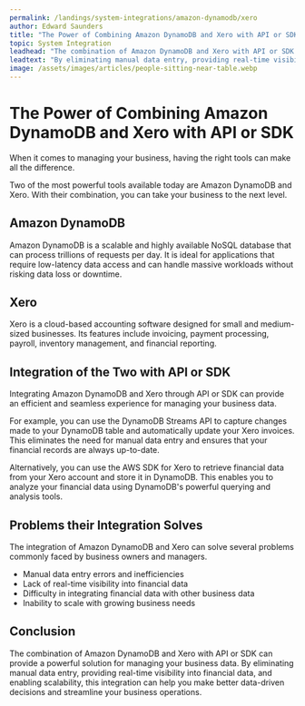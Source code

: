 ```yaml
---
permalink: /landings/system-integrations/amazon-dynamodb/xero
author: Edward Saunders
title: "The Power of Combining Amazon DynamoDB and Xero with API or SDK"
topic: System Integration
leadhead: "The combination of Amazon DynamoDB and Xero with API or SDK can provide a powerful solution for managing your business data"
leadtext: "By eliminating manual data entry, providing real-time visibility into financial data, and enabling scalability, this integration can help you make better data-driven decisions and streamline your business operations."
image: /assets/images/articles/people-sitting-near-table.webp
---
```

<div class="arttext">    <h1>The Power of Combining Amazon DynamoDB and Xero with API or SDK</h1>
    <p>When it comes to managing your business, having the right tools can make all the difference.</p>
    <p>Two of the most powerful tools available today are Amazon DynamoDB and Xero. With their combination, you can take your business to the next level.</p>
    <h2>Amazon DynamoDB</h2>
    <p>Amazon DynamoDB is a scalable and highly available NoSQL database that can process trillions of requests per day. It is ideal for applications that require low-latency data access and can handle massive workloads without risking data loss or downtime.</p>
    <h2>Xero</h2>
    <p>Xero is a cloud-based accounting software designed for small and medium-sized businesses. Its features include invoicing, payment processing, payroll, inventory management, and financial reporting.</p>
    <h2>Integration of the Two with API or SDK</h2>
    <p>Integrating Amazon DynamoDB and Xero through API or SDK can provide an efficient and seamless experience for managing your business data.</p>
    <p>For example, you can use the DynamoDB Streams API to capture changes made to your DynamoDB table and automatically update your Xero invoices. This eliminates the need for manual data entry and ensures that your financial records are always up-to-date.</p>
    <p>Alternatively, you can use the AWS SDK for Xero to retrieve financial data from your Xero account and store it in DynamoDB. This enables you to analyze your financial data using DynamoDB's powerful querying and analysis tools.</p>
    <h2>Problems their Integration Solves</h2>
    <p>The integration of Amazon DynamoDB and Xero can solve several problems commonly faced by business owners and managers.</p>
    <ul>
      <li>Manual data entry errors and inefficiencies</li>
      <li>Lack of real-time visibility into financial data</li>
      <li>Difficulty in integrating financial data with other business data</li>
      <li>Inability to scale with growing business needs</li>
    </ul>
    <h2>Conclusion</h2>
    <p>The combination of Amazon DynamoDB and Xero with API or SDK can provide a powerful solution for managing your business data. By eliminating manual data entry, providing real-time visibility into financial data, and enabling scalability, this integration can help you make better data-driven decisions and streamline your business operations.</p>
</div>